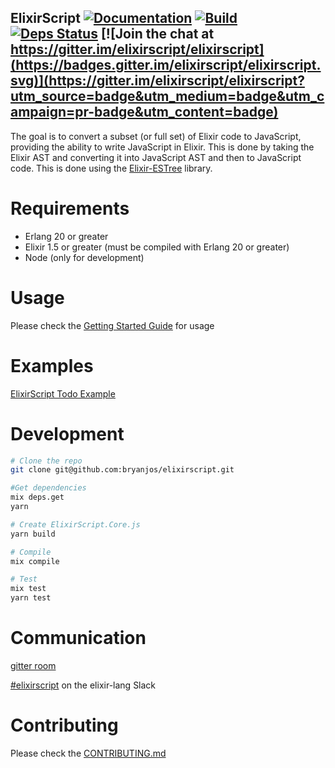 ## ElixirScript [![Documentation](https://img.shields.io/badge/docs-hexpm-blue.svg)](http://hexdocs.pm/elixir_script/) [![Build](https://travis-ci.org/elixirscript/elixirscript.svg?branch=master)](https://travis-ci.org/elixirscript/elixirscript) [![Deps Status](https://beta.hexfaktor.org/badge/all/github/bryanjos/elixirscript.svg)](https://beta.hexfaktor.org/github/bryanjos/elixirscript) [![Join the chat at https://gitter.im/elixirscript/elixirscript](https://badges.gitter.im/elixirscript/elixirscript.svg)](https://gitter.im/elixirscript/elixirscript?utm_source=badge&utm_medium=badge&utm_campaign=pr-badge&utm_content=badge)

The goal is to convert a subset (or full set) of Elixir code to JavaScript, providing the ability to write JavaScript in Elixir. This is done by taking the Elixir AST and converting it into JavaScript AST and then to JavaScript code. This is done using the [Elixir-ESTree](https://github.com/elixirscript/elixir-estree) library.

Requirements
===========
* Erlang 20 or greater
* Elixir 1.5 or greater (must be compiled with Erlang 20 or greater)
* Node (only for development)

Usage
========

Please check the [Getting Started Guide](GettingStarted.md) for usage

Examples
==========

[ElixirScript Todo Example](https://github.com/elixirscript/todo-elixirscript)


Development
===========

```bash
# Clone the repo
git clone git@github.com:bryanjos/elixirscript.git

#Get dependencies
mix deps.get
yarn

# Create ElixirScript.Core.js
yarn build

# Compile
mix compile

# Test
mix test
yarn test
```

Communication
========

[gitter room](https://gitter.im/elixirscript/elixirscript)

[#elixirscript](https://elixir-lang.slack.com/messages/elixirscript/) on the elixir-lang Slack

Contributing
========

Please check the [CONTRIBUTING.md](CONTRIBUTING.md)
